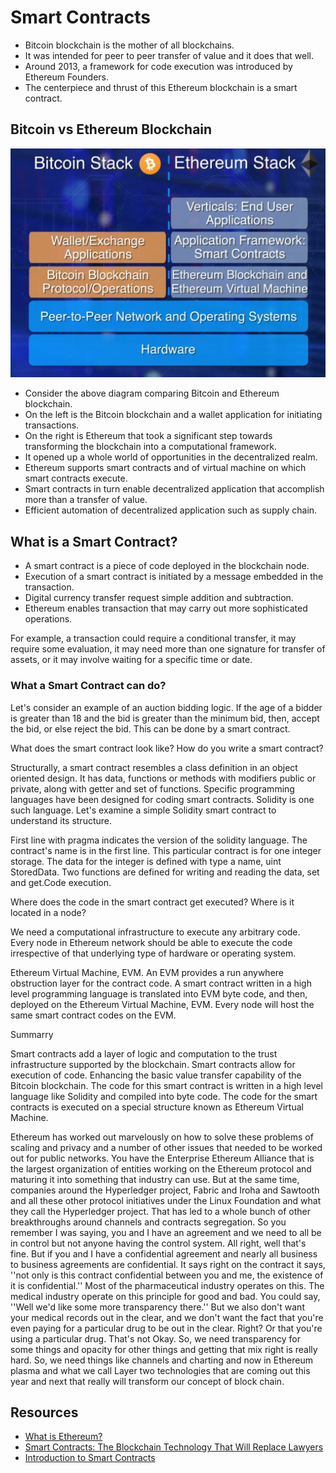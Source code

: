 # Smart Contracts

- Bitcoin blockchain is the mother of all blockchains.
- It was intended for peer to peer transfer of value and it does that well.
- Around 2013, a framework for code execution was introduced by Ethereum Founders.
- The centerpiece and thrust of this Ethereum blockchain is a smart contract.

## Bitcoin vs Ethereum Blockchain

![Bitcoin vs Ethereum Blockchain](Bitcoin-Vs-Ethereum.png)

- Consider the above diagram comparing Bitcoin and Ethereum blockchain.
- On the left is the Bitcoin blockchain and a wallet application for initiating transactions.
- On the right is Ethereum that took a significant step towards transforming the blockchain into a computational framework.
- It opened up a whole world of opportunities in the decentralized realm.
- Ethereum supports smart contracts and of virtual machine on which smart contracts execute.
- Smart contracts in turn enable decentralized application that accomplish more than a transfer of value.
- Efficient automation of decentralized application such as supply chain.

## What is a Smart Contract?

- A smart contract is a piece of code deployed in the blockchain node.
- Execution of a smart contract is initiated by a message embedded in the transaction.
- Digital currency transfer request simple addition and subtraction.
- Ethereum enables transaction that may carry out more sophisticated operations.

For example, a transaction could require a conditional transfer, it may require some evaluation, it may need more than one signature for transfer of assets, or it may involve waiting for a specific time or date.

### What a Smart Contract can do?

Let's consider an example of an auction bidding  logic.
If the age of a bidder is greater than 18 and the bid is greater than the minimum bid, then, accept the bid, or else reject the bid.
This can be done by a smart contract.

What does the smart contract look like?
How do you write a smart contract?

Structurally, a smart contract resembles a class definition in an object oriented design.
It has data, functions or methods with modifiers public or private, along with getter and set of functions.
Specific programming languages have been designed for coding smart contracts.
Solidity is one such language. Let's examine a simple Solidity smart contract to understand its structure.

First line with pragma indicates the version of the solidity language.
The contract's name is in the first line.
This particular contract is for one integer storage.
The data for the integer is defined with type a name, uint StoredData.
Two functions are defined for writing and reading the data, set and get.Code execution.

Where does the code in the smart contract get executed?
Where is it located in a node?

We need a computational infrastructure to execute any arbitrary code.
Every node in Ethereum network should be able to execute the code irrespective of that underlying type of hardware or operating system.

Ethereum Virtual Machine, EVM.
An EVM provides a run anywhere obstruction layer for the contract code.
A smart contract written in a high level programming language is translated into EVM byte code, and then, deployed on the Ethereum Virtual Machine, EVM.
Every node will host the same smart contract codes on the EVM.

Summarry

Smart contracts add a layer of logic and computation to the trust infrastructure supported by the blockchain.
Smart contracts allow for execution of code.
Enhancing the basic value transfer capability of the Bitcoin blockchain.
The code for this smart contract is written in a high level language like Solidity and compiled into byte code.
The code for the smart contracts is executed on a special structure known as Ethereum Virtual Machine.

Ethereum has worked out marvelously on how to solve these problems of scaling and privacy and a number of other issues that needed to be worked out for public networks. You have the Enterprise Ethereum Alliance that is the largest organization of entities working on the Ethereum protocol and maturing it into something that industry can use. But at the same time, companies around the Hyperledger project, Fabric and Iroha and Sawtooth and all these other protocol initiatives under the Linux Foundation and what they call the Hyperledger project. That has led to a whole bunch of other breakthroughs around channels and contracts segregation. So you remember I was saying, you and I have an agreement and we need to all be in control but not anyone having the control system. All right, well that's fine. But if you and I have a confidential agreement and nearly all business to business agreements are confidential. It says right on the contract it says, ''not only is this contract confidential between you and me, the existence of it is confidential.'' Most of the pharmaceutical industry operates on this. The medical industry operate on this principle for good and bad. You could say, ''Well we'd like some more transparency there.'' But we also don't want your medical records out in the clear, and we don't want the fact that you're even paying for a particular drug to be out in the clear. Right? Or that you're using a particular drug. That's not Okay. So, we need transparency for some things and opacity for other things and getting that mix right is really hard. So, we need things like channels and charting and now in Ethereum plasma and what we call Layer two technologies that are coming out this year and next that really will transform our concept of block chain.

## Resources

- [What is Ethereum?](http://ethdocs.org/en/latest/introduction/what-is-ethereum.html)
- [Smart Contracts: The Blockchain Technology That Will Replace Lawyers](https://blockgeeks.com/guides/smart-contracts/)
- [Introduction to Smart Contracts](http://solidity.readthedocs.io/en/develop/introduction-to-smart-contracts.html)
